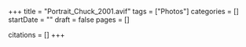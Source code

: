 +++
title = "Portrait_Chuck_2001.avif"
tags = ["Photos"]
categories = []
startDate = ""
draft = false
pages = []

citations = []
+++
